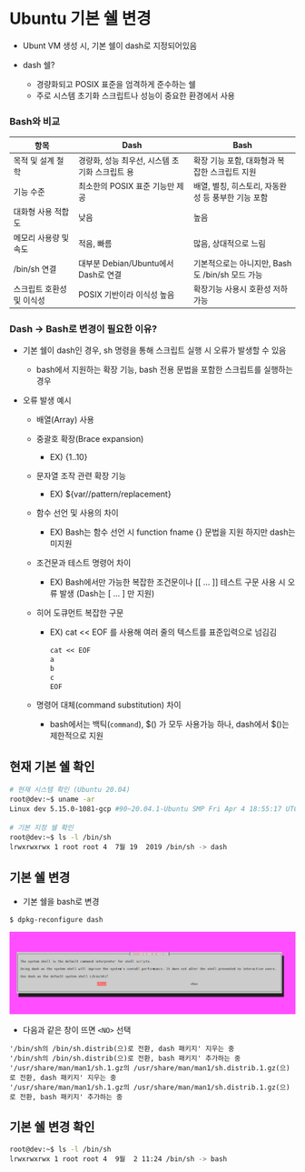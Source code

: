 # Ubuntu 기본 쉘 변경

- Ubunt VM 생성 시, 기본 쉘이 dash로 지정되어있음 

- dash 쉘?
    - 경량화되고 POSIX 표준을 엄격하게 준수하는 쉘
    - 주로 시스템 초기화 스크립트나 성능이 중요한 환경에서 사용
    

### Bash와 비교
| 항목               | Dash                                  | Bash                                   |
|------------------|------------------------------------|-------------------------------------|
| 목적 및 설계 철학      | 경량화, 성능 최우선, 시스템 초기화 스크립트 용 | 확장 기능 포함, 대화형과 복잡한 스크립트 지원      |
| 기능 수준            | 최소한의 POSIX 표준 기능만 제공             | 배열, 별칭, 히스토리, 자동완성 등 풍부한 기능 포함   |
| 대화형 사용 적합도      | 낮음                                  | 높음                                  |
| 메모리 사용량 및 속도    | 적음, 빠름                              | 많음, 상대적으로 느림                       |
| /bin/sh 연결       | 대부분 Debian/Ubuntu에서 Dash로 연결           | 기본적으로는 아니지만, Bash도 /bin/sh 모드 가능      |
| 스크립트 호환성 및 이식성 | POSIX 기반이라 이식성 높음                     | 확장기능 사용시 호환성 저하 가능                     |


### Dash -> Bash로 변경이 필요한 이유? 
- 기본 쉘이 dash인 경우, sh 명령을 통해 스크립트 실행 시 오류가 발생할 수 있음 
    - bash에서 지원하는 확장 기능, bash 전용 문법을 포함한 스크립트를 실행하는 경우 

- 오류 발생 예시 
    - 배열(Array) 사용
    - 중괄호 확장(Brace expansion) 
        - EX) {1..10}
    - 문자열 조작 관련 확장 기능 
        - EX) ${var//pattern/replacement}
    - 함수 선언 및 사용의 차이 
        - EX) Bash는 함수 선언 시 function fname {} 문법을 지원 하지만 dash는 미지원
    - 조건문과 테스트 명령어 차이
        - EX) Bash에서만 가능한 복잡한 조건문이나 [[ ... ]] 테스트 구문 사용 시 오류 발생 (Dash는 [ ... ] 만 지원)
    - 히어 도큐먼트 복잡한 구문
        - EX) cat << EOF 를 사용해 여러 줄의 텍스트를 표준입력으로 넘김김
            ```
            cat << EOF 
            a
            b
            c
            EOF
            ```

    - 명령어 대체(command substitution) 차이
        - bash에서는 백틱(`command`), $() 가 모두 사용가능 하나, dash에서 $()는 제한적으로 지원


## 현재 기본 쉘 확인 
```bash
# 현재 시스템 확인 (Ubuntu 20.04)
root@dev:~$ uname -ar
Linux dev 5.15.0-1081-gcp #90~20.04.1-Ubuntu SMP Fri Apr 4 18:55:17 UTC 2025 x86_64 x86_64 x86_64 GNU/Linux

# 기본 지정 쉘 확인 
root@dev:~$ ls -l /bin/sh
lrwxrwxrwx 1 root root 4  7월 19  2019 /bin/sh -> dash
```

## 기본 쉘 변경
- 기본 쉘을 bash로 변경
```
$ dpkg-reconfigure dash
```
![alt text](images/dpkg-reconfigure_dash.png)
- 다음과 같은 창이 뜨면 `<NO>` 선택

```
'/bin/sh의 /bin/sh.distrib(으)로 전환, dash 패키지' 지우는 중
'/bin/sh의 /bin/sh.distrib(으)로 전환, bash 패키지' 추가하는 중
'/usr/share/man/man1/sh.1.gz의 /usr/share/man/man1/sh.distrib.1.gz(으)로 전환, dash 패키지' 지우는 중
'/usr/share/man/man1/sh.1.gz의 /usr/share/man/man1/sh.distrib.1.gz(으)로 전환, bash 패키지' 추가하는 중
```

## 기본 쉘 변경 확인 

```sh
root@dev:~$ ls -l /bin/sh
lrwxrwxrwx 1 root root 4  9월  2 11:24 /bin/sh -> bash
```
